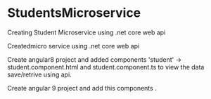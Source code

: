 # StudentsMicroservice
Creating Student Microservice using .net core web api

Createdmicro service using .net core web api

Create angular8 project and added components 'student' -> student.component.html and student.component.ts to view the data save/retrive using api.

Create angular 9 project and add this components .
